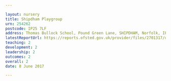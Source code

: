 ```yaml
---

layout: nursery
title: Shipdham Playgroup
urn: 254262
postcode: IP25 7LF
address: Thomas Bullock School, Pound Green Lane, SHIPDHAM, Norfolk, IP25 7LF
latestReportUrl: https://reports.ofsted.gov.uk/provider/files/2701317/urn/254262.pdf
teaching: 2
development: 2
leadership: 2
outcomes: 2
overall: 2
date: 8 June 2017

---
```

